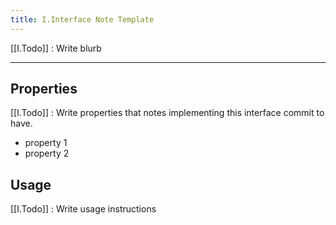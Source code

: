 ```yaml
---
title: I.Interface Note Template
---
```


[[I.Todo]] : Write blurb

---

## Properties

[[I.Todo]] : Write properties that notes implementing this interface commit to have.

- property 1
- $\text{property 2}$

## Usage

[[I.Todo]] : Write usage instructions